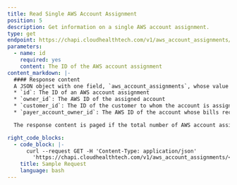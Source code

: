 ```yaml
---
title: Read Single AWS Account Assignment
position: 5
description: Get information on a single AWS account assignment.
type: get
endpoint: https://chapi.cloudhealthtech.com/v1/aws_account_assignments/:id
parameters:
  - name: id
    required: yes
    content: The ID of the AWS account assignment
content_markdown: |-
  #### Response content
  A JSON object with one field, `aws_account_assignments`, whose value is an array of objects with the following fields:
  * `id`: The ID of an AWS account assignment
  * `owner_id`: The AWS ID of the assigned account
  * `customer_id`: The ID of the customer to whom the account is assigned
  * `payer_account_owner_id`: The AWS ID of the account whose bills receive the billing line items for the assigned account

  The response content is paged if the total number of AWS account assignments is greater than the number that is returned per page.

right_code_blocks:
  - code_block: |-
      curl --request GET -H 'Content-Type: application/json'
        'https://chapi.cloudhealthtech.com/v1/aws_account_assignments/<id>?api_key=<your_api_key>'
    title: Sample Request
    language: bash
---
```

